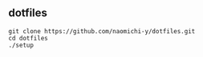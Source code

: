 dotfiles
--------

```
git clone https://github.com/naomichi-y/dotfiles.git
cd dotfiles
./setup
```

